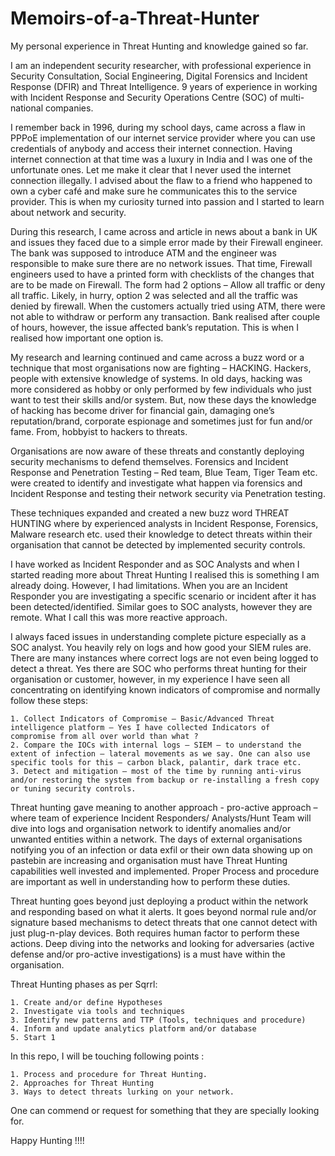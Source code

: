 # Memoirs-of-a-Threat-Hunter
My personal experience in Threat Hunting and knowledge gained so far.

I am an independent security researcher, with professional experience in Security Consultation, Social Engineering, Digital Forensics and Incident Response (DFIR) and Threat Intelligence. 9 years of experience in working with Incident Response and Security Operations Centre (SOC) of multi-national companies. 

I remember back in 1996, during my school days, came across a flaw in PPPoE implementation of our internet service provider where you can use credentials of anybody and access their internet connection. Having internet connection at that time was a luxury in India and I was one of the unfortunate ones. Let me make it clear that I never used the internet connection illegally. I advised about the flaw to a friend who happened to own a cyber café and make sure he communicates this to the service provider. This is when my curiosity turned into passion and I started to learn about network and security.

During this research, I came across and article in news about a bank in UK and issues they faced due to a simple error made by their Firewall engineer. The bank was supposed to introduce ATM and the engineer was responsible to make sure there are no network issues. That time, Firewall engineers used to have a printed form with checklists of the changes that are to be made on Firewall. The form had 2 options – Allow all traffic or deny all traffic. Likely, in hurry, option 2 was selected and all the traffic was denied by firewall. When the customers actually tried using ATM, there were not able to withdraw or perform any transaction. Bank realised after couple of hours, however, the issue affected bank’s reputation. This is when I realised how important one option is.

My research and learning continued and came across a buzz word or a technique that most organisations now are fighting – HACKING. Hackers, people with extensive knowledge of systems. In old days, hacking was more considered as hobby or only performed by few individuals who just want to test their skills and/or system. But, now these days the knowledge of hacking has become driver for financial gain, damaging one’s reputation/brand, corporate espionage and sometimes just for fun and/or fame. From, hobbyist to hackers to threats. 

Organisations are now aware of these threats and constantly deploying security mechanisms to defend themselves. Forensics and Incident Response and Penetration Testing – Red team, Blue Team, Tiger Team etc. were created to identify and investigate what happen via forensics and Incident Response and testing their network security via Penetration testing.

These techniques expanded and created a new buzz word THREAT HUNTING where by experienced analysts in Incident Response, Forensics, Malware research etc. used their knowledge to detect threats within their organisation that cannot be detected by implemented security controls.

I have worked as Incident Responder and as SOC Analysts and when I started reading more about Threat Hunting I realised this is something I am already doing. However, I had limitations. When you are an Incident Responder you are investigating a specific scenario or incident after it has been detected/identified. Similar goes to SOC analysts, however they are remote. What I call this was more reactive approach. 

I always faced issues in understanding complete picture especially as a SOC analyst. You heavily rely on logs and how good your SIEM rules are. There are many instances where correct logs are not even being logged to detect a threat. Yes there are SOC who performs threat hunting for their organisation or customer, however, in my experience I have seen all concentrating on identifying known indicators of compromise and normally follow these steps:

    1. Collect Indicators of Compromise – Basic/Advanced Threat intelligence platform – Yes I have collected Indicators of               compromise from all over world than what ?
    2. Compare the IOCs with internal logs – SIEM – to understand the extent of infection – lateral movements as we say. One can also use specific tools for this – carbon black, palantir, dark trace etc.
    3. Detect and mitigation – most of the time by running anti-virus and/or restoring the system from backup or re-installing a fresh copy or tuning security controls.

Threat hunting gave meaning to another approach - pro-active approach – where team of experience Incident Responders/ Analysts/Hunt Team will dive into logs and organisation network to identify anomalies and/or unwanted entities within a network. The days of external organisations notifying you of an infection or data exfil or their own data showing up on pastebin are increasing and organisation must have Threat Hunting capabilities well invested and implemented. Proper Process and procedure are important as well in understanding how to perform these duties. 

Threat hunting goes beyond just deploying a product within the network and responding based on what it alerts. It goes beyond normal rule and/or signature based mechanisms to detect threats that one cannot detect with just plug-n-play devices. Both requires human factor to perform these actions. Deep diving into the networks and looking for adversaries (active defense and/or pro-active investigations) is a must have within the organisation.

Threat Hunting phases as per Sqrrl:

    1. Create and/or define Hypotheses
    2. Investigate via tools and techniques
    3. Identify new patterns and TTP (Tools, techniques and procedure)
    4. Inform and update analytics platform and/or database
    5. Start 1

In this repo, I will be touching following points :

    1. Process and procedure for Threat Hunting.
    2. Approaches for Threat Hunting
    3. Ways to detect threats lurking on your network.
    
One can commend or request for something that they are specially looking for.

Happy Hunting !!!!
